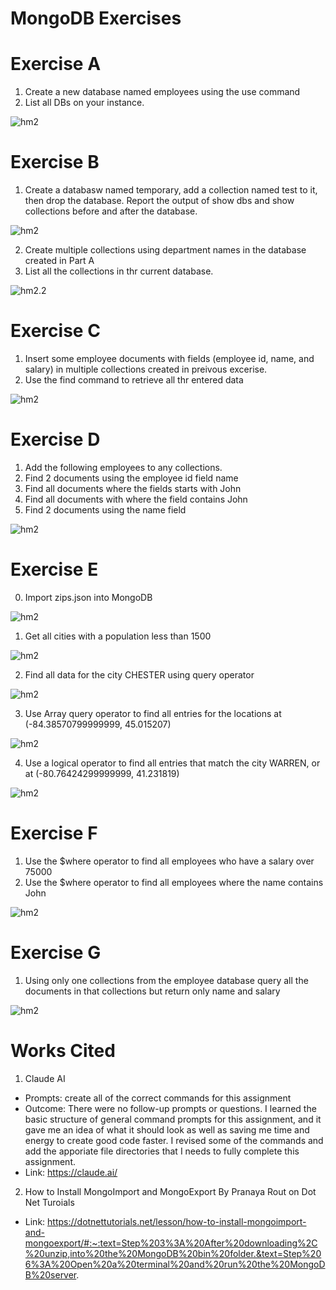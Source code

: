 # MongoDB Exercises

# Exercise A
1. Create a new database named employees using the use command
2. List all DBs on your instance.

![hm2](https://github.com/tlklein/mongodb-exercises/blob/0b44631d43d3c72f1bd2c7fb781898765d47cfae/screenshots/hm2%20part%20a.png)

# Exercise B 
1. Create a databasw named temporary, add a collection named test to it, then drop the database. Report the output of show dbs and show collections before and after the database. 

![hm2](https://github.com/tlklein/mongodb-exercises/blob/0b44631d43d3c72f1bd2c7fb781898765d47cfae/screenshots/hm2%20part%20b.png)

2. Create multiple collections using department names in the database created in Part A
3. List all the collections in thr current database. 

![hm2.2](https://github.com/tlklein/mongodb-exercises/blob/0b44631d43d3c72f1bd2c7fb781898765d47cfae/screenshots/hm%202%20part%20b%202.png)

# Exercise C
1. Insert some employee documents with fields (employee id, name, and salary) in multiple collections created in preivous excerise. 
2. Use the find command to retrieve all thr entered data

![hm2](https://github.com/tlklein/mongodb-exercises/blob/0b44631d43d3c72f1bd2c7fb781898765d47cfae/screenshots/hm%202%20part%20c.png)

# Exercise D
1. Add the following employees to any collections. 
2. Find 2 documents using the employee id field name
3. Find all documents where the fields starts with John
4. Find all documents with where the field contains John
5. Find 2 documents using the name field 

![hm2](https://github.com/tlklein/mongodb-exercises/blob/0b44631d43d3c72f1bd2c7fb781898765d47cfae/screenshots/hm%202%20part%20d.png)

# Exercise E

0. Import zips.json into MongoDB 

![hm2](https://github.com/tlklein/mongodb-exercises/blob/0b44631d43d3c72f1bd2c7fb781898765d47cfae/screenshots/hm%202%20import.png)

1. Get all cities with a population less than 1500

![hm2](https://github.com/tlklein/mongodb-exercises/blob/0b44631d43d3c72f1bd2c7fb781898765d47cfae/screenshots/hm%202%20part%20e%201.png)

2. Find all data for the city CHESTER using query operator

![hm2](https://github.com/tlklein/mongodb-exercises/blob/0b44631d43d3c72f1bd2c7fb781898765d47cfae/screenshots/hm%202%20part%20e%202.5.png)

3. Use Array query operator to find all entries for the locations at (-84.38570799999999, 45.015207)

![hm2](https://github.com/tlklein/mongodb-exercises/blob/0b44631d43d3c72f1bd2c7fb781898765d47cfae/screenshots/hm%202%20part%20e%202.png)

 
4. Use a logical operator to find all entries that match the city WARREN, or at (-80.76424299999999, 41.231819)

![hm2](https://github.com/tlklein/mongodb-exercises/blob/0b44631d43d3c72f1bd2c7fb781898765d47cfae/screenshots/hm%202%20part%20e%203.png)

# Exercise F
1. Use the $where operator to find all employees who have a salary over 75000
2. Use the $where operator to find all employees where the name contains John

![hm2](https://github.com/tlklein/mongodb-exercises/blob/0b44631d43d3c72f1bd2c7fb781898765d47cfae/screenshots/hm%202%20part%20f.png)

# Exercise G
1. Using only one collections from the employee database query all the documents in that collections but return only name and salary

![hm2](https://github.com/tlklein/mongodb-exercises/blob/0b44631d43d3c72f1bd2c7fb781898765d47cfae/screenshots/hm%202%20part%20g.png)

# Works Cited
1. Claude AI
- Prompts: create all of the correct commands for this assignment
- Outcome: There were no follow-up prompts or questions. I learned the basic structure of general command prompts for this assignment, and it gave me an idea of what it should look as well as saving me time and energy to create good code faster. I revised some of the commands and add the apporiate file directories that I needs to fully complete this assignment. 
- Link: https://claude.ai/ 
2. How to Install MongoImport and MongoExport By Pranaya Rout on Dot Net Turoials
- Link: https://dotnettutorials.net/lesson/how-to-install-mongoimport-and-mongoexport/#:~:text=Step%203%3A%20After%20downloading%2C%20unzip,into%20the%20MongoDB%20bin%20folder.&text=Step%206%3A%20Open%20a%20terminal%20and%20run%20the%20MongoDB%20server. 